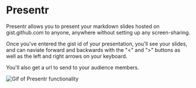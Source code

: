 # Presentr

Presentr allows you to present your markdown slides hosted on gist.github.com to anyone, anywhere without setting up any screen-sharing.

Once you've entered the gist id of your presentation, you'll see your slides, and can naviate forward and backwards with the "<" and ">" buttons as well as the left and right arrows on your keyboard. 

You'll also get a url to send to your audience members.

![Gif of Presentr functionality](https://github.com/steveryan/Presentr/presentr.gif)
